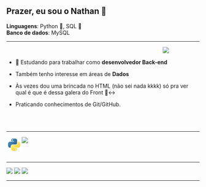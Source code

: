 ## Prazer, eu sou o Nathan 🤗

**Linguagens**: Python 🐍, SQL 🐘  
**Banco de dados**: MySQL

---

<!-- Gif piscando -->
<img align="right" width="19%" src="https://i.ibb.co/JjtNgfhK/eu-piscando-1-5.gif" />
<br>

- 🐣 Estudando para trabalhar como **desenvolvedor Back-end**
  
- Também tenho interesse em áreas de **Dados**
  
- Às vezes dou uma brincada no HTML (não sei nada kkkk) só pra ver qual é que é dessa galera do Front 🙂‍↔️
  
- Praticando conhecimentos de Git/GitHub.

<br>


<!-- Estatísticas comentadas -->
<!--
<a href="https://github.com/Wefrit/github-readme-stats">
  <img width="44%" align="center" src="https://github-readme-stats.vercel.app/api?username=Wefrit&theme=synthwave" />
</a>
<a href="https://github.com/Wefrit/convoychat">
  <img width="53%" align="center" src="https://github-readme-stats.vercel.app/api/top-langs?username=Wefrit&layout=compact&langs_count=8&card_width=320&theme=synthwave" />
</a>
-->
<br>

---

<!-- Ícones -->
<!-- python -->
<img align="left" width="8%" src="https://raw.githubusercontent.com/devicons/devicon/master/icons/python/python-original.svg" alt="Python logo" />
<!-- sql -->
<img align="left" width="6%" src="https://encrypted-tbn0.gstatic.com/images?q=tbn:ANd9GcTF8V75JvZjil2jMWkGP70So3pdTI5L3ntEHg&s" />

<br><br><br> <!-- espaçamento para quebrar a linha depois dos ícones -->


---


<!-- logos -->
<div>
<!-- instagram -->
<a href="https://www.instagram.com/fritwe/" target="_blank"><img src="https://img.shields.io/badge/Instagram-E4405F?style=for-the-badge&logo=instagram&logoColor=white" target="_blank"></a>
<!-- gmail -->
<a href="mailto:lopes.nathanlemes@gmail.com" target="_blank"><img src="https://img.shields.io/badge/Gmail-D14836?style=for-the-badge&logo=gmail&logoColor=white" target="_blank"></a>
<!-- linkedin -->
<a href="https://www.linkedin.com/in/nathan-lopes-47aaa6315/" target="_blank"><img src="https://img.shields.io/badge/LinkedIn-0077B5?style=for-the-badge&logo=linkedin&logoColor=white" target="_blank"></a>
</div>

---
